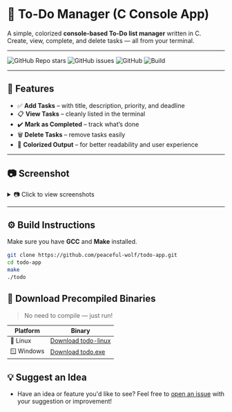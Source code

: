 # 📝 To-Do Manager (C Console App)

A simple, colorized **console-based To-Do list manager** written in C.  
Create, view, complete, and delete tasks — all from your terminal.

---

![GitHub Repo stars](https://img.shields.io/github/stars/peaceful-wolf/todo-app?style=flat-square)
![GitHub issues](https://img.shields.io/github/issues/peaceful-wolf/todo-app?style=flat-square)
![GitHub](https://img.shields.io/github/license/peaceful-wolf/todo-app?style=flat-square)
![Build](https://img.shields.io/badge/build-passing-brightgreen?style=flat-square)

---

## 🚀 Features

- ✅ **Add Tasks** – with title, description, priority, and deadline  
- 📋 **View Tasks** – cleanly listed in the terminal  
- ✔️ **Mark as Completed** – track what’s done  
- 🗑️ **Delete Tasks** – remove tasks easily  
- 🎨 **Colorized Output** – for better readability and user experience  

---

## 📷 Screenshot

<details>
<summary>📷 Click to view screenshots</summary>

## 📷 Feature Gallery

<img src="assets/main-menu.png" width="500" alt="Add Task"/>

---

#### ➕ Add Tasks
Include title, description, deadline, and priority.

<img src="assets/add-task.png" width="500" alt="Add Task"/>
g
---

#### 📋 View All Tasks
Cleanly display all your current and completed tasks.

<img src="assets/view-tasks.png" width="500" alt="View Tasks"/>

---

#### ✅ Mark as Completed
Track your progress by marking tasks as done.

<img src="assets/mark-complete.png" width="500" alt="Mark as Completed"/>

---

#### 🗑️ Delete Tasks
Quickly remove tasks you no longer need.

<img src="assets/delete-task.png" width="500" alt="Delete Task"/>


</details>

---

## ⚙️ Build Instructions

Make sure you have **GCC** and **Make** installed.

```bash
git clone https://github.com/peaceful-wolf/todo-app.git
cd todo-app
make
./todo
```

## 🔽 Download Precompiled Binaries

> No need to compile — just run!

| Platform | Binary |
|----------|--------|
| 🐧 Linux  | [Download todo-linux](https://github.com/peaceful-wolf/todo-app/releases/latest) |
| 🪟 Windows | [Download todo.exe](https://github.com/peaceful-wolf/todo-app/releases/latest) |

## 💡 Suggest an Idea

- Have an idea or feature you'd like to see? Feel free to [open an issue](https://github.com/peaceful-wolf/todo-app/issues) with your suggestion or improvement!


